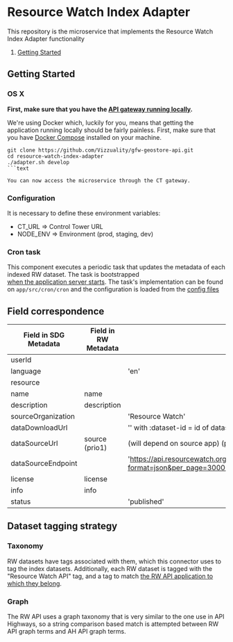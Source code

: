 # Resource Watch Index Adapter


This repository is the microservice that implements the Resource Watch Index Adapter
functionality

1. [Getting Started](#getting-started)

## Getting Started

### OS X

**First, make sure that you have the [API gateway running
locally](https://github.com/control-tower/control-tower).**

We're using Docker which, luckily for you, means that getting the
application running locally should be fairly painless. First, make sure
that you have [Docker Compose](https://docs.docker.com/compose/install/)
installed on your machine.

```
git clone https://github.com/Vizzuality/gfw-geostore-api.git
cd resource-watch-index-adapter
./adapter.sh develop
```text

You can now access the microservice through the CT gateway.

```

### Configuration

It is necessary to define these environment variables:

* CT_URL => Control Tower URL
* NODE_ENV => Environment (prod, staging, dev)

### Cron task

This component executes a periodic task that updates the metadata of each indexed RW dataset. The task is bootstrapped  
[when the application server starts](https://github.com/GPSDD/resource-watch-index-adapter/blob/master/app/src/app.js#L19). 
The task's implementation can be found on `app/src/cron/cron` and the configuration is loaded from the 
[config files](https://github.com/GPSDD/resource-watch-index-adapter/blob/master/config/default.json#L18)



## Field correspondence


| Field in SDG Metadata     | Field in RW Metadata  | Value         |
|---------------------------|-----------------------|---------------|
| userId                    |                       |               |
| language                  |                       | 'en'          |
| resource                  |                       |               |
| name                      | name                  |               |
| description               | description           |               |
| sourceOrganization        |                       | 'Resource Watch' |
| dataDownloadUrl           |                       | '' with :dataset-id = id of dataset |
| dataSourceUrl             | source (prio1)        | (will depend on source app) (prio 2) |
| dataSourceEndpoint        |                       | 'https://api.resourcewatch.org/v2/countries/all/indicators/:indicator?format=json&per_page=30000' with :indicator = id of indicator|
| license                   | license               |               |
| info                      | info                  |               |
| status                    |                       | 'published'   |


## Dataset tagging strategy


### Taxonomy

RW datasets have tags associated with them, which this connector uses to tag the index datasets.
Additionally, each RW dataset is tagged with the "Resource Watch API" tag, and a tag to match 
[the RW API application to which they belong](https://github.com/GPSDD/resource-watch-index-adapter/blob/b5c32ee91018b60df56048b8df2b303787796bba/app/src/services/resourcewatch.service.js#L101).

### Graph

The RW API uses a graph taxonomy that is very similar to the one use in API Highways, so a string comparison based match
is attempted between RW API graph terms and AH API graph terms. 


